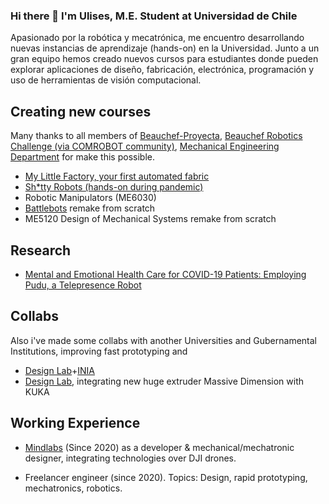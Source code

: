 ### Hi there 🐢 I'm Ulises, M.E. Student at Universidad de Chile

Apasionado por la robótica y mecatrónica, me encuentro desarrollando nuevas instancias de aprendizaje (hands-on) en la Universidad.
Junto a un gran equipo hemos creado nuevos cursos para estudiantes donde pueden explorar aplicaciones de diseño, fabricación, electrónica, programación y uso de herramientas de visión computacional.

## Creating new courses
Many thanks to all members of [Beauchef-Proyecta](https://www.google.com), [Beauchef Robotics Challenge (via COMROBOT community)](https://github.com/BeauchefRoboticsChallenge), [Mechanical Engineering Department](https://dimec.uchile.cl/app/) for make this possible.
- [My Little Factory, your first automated fabric](https://beauchef-proyecta.github.io/my-little-factory/)
- [Sh\*tty Robots (hands-on during pandemic)](https://beauchef-proyecta.github.io/shitty-robots/)
- Robotic Manipulators (ME6030)
- [Battlebots](https://github.com/Battlebots-UChile) remake from scratch
- ME5120 Design of Mechanical Systems remake from scratch

## Research

- [Mental and Emotional Health Care for COVID-19 Patients: Employing Pudu, a Telepresence Robot](https://ieeexplore.ieee.org/document/9335026)

## Collabs
Also i've made some collabs with another Universities and Gubernamental Institutions, improving fast prototyping and 

- [Design Lab](https://designlab.uai.cl/)+[INIA](https://www.inia.cl/)
- [Design Lab](https://designlab.uai.cl/), integrating new huge extruder Massive Dimension with KUKA

## Working Experience

- [Mindlabs](https://www.linkedin.com/company/mindlabs-spa/about/) (Since 2020) as a developer & mechanical/mechatronic designer, integrating technologies over DJI drones.

- Freelancer engineer (since 2020). Topics: Design, rapid prototyping, mechatronics, robotics.

